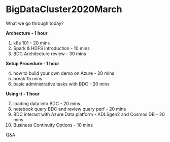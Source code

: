 # BigDataCluster2020March

What we go through today?

**Archecture - 1 hour**
  1. k8s 101 - 20 mins
  2. Spark & HDFS introduction - 10 mins
  3. BDC Architecture review - 30 mins
  
**Setup Procedure - 1 hour**

  4. how to build your own demo on Azure - 20 mins
  5. break 15 mins
  6. basic administrative tasks with BDC - 20 mins
  
**Using it - 1 hour**

  7. loading data into BDC - 20 mins
  8. notebook query BDC and review query perf - 20 mins
  9. BDC interact with Azure Data platform - ADLSgen2 and Cosmos DB - 20 mins
  10. Business Continuity Options - 10 mins
  
Q&A
